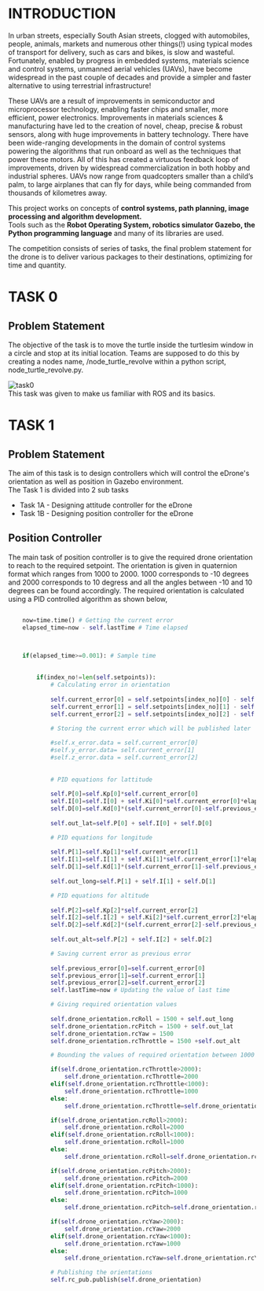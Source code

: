 # INTRODUCTION
In urban streets, especially South Asian streets, clogged with automobiles, people, animals, markets and numerous other things(!) using typical modes of transport for delivery, such as cars and bikes, is slow and wasteful. Fortunately, enabled by progress in embedded systems, materials science and control systems, unmanned aerial vehicles (UAVs), have become widespread in the past couple of decades and provide a simpler and faster alternative to using terrestrial infrastructure!<br>

These UAVs are a result of improvements in semiconductor and microprocessor technology, enabling faster chips and smaller, more efficient, power electronics. Improvements in materials sciences & manufacturing have led to the creation of novel, cheap, precise & robust sensors, along with huge improvements in battery technology. There have been wide-ranging developments in the domain of control systems powering the algorithms that run onboard as well as the techniques that power these motors. All of this has created a virtuous feedback loop of improvements, driven by widespread commercialization in both hobby and industrial spheres. UAVs now range from quadcopters smaller than a child’s palm, to large airplanes that can fly for days, while being commanded from thousands of kilometres away.<br>

This project works on concepts of <b>control systems, path planning, image processing and algorithm development.</b><br>
Tools such as the <b>Robot Operating System, robotics simulator Gazebo, the Python programming language</b> and many of its libraries are used.<br>

The competition consists of series of tasks, the final problem statement for the drone is to deliver various packages to their destinations, optimizing for time and quantity.<br>

# TASK 0
## Problem Statement
The objective of the task is to move the turtle inside the turtlesim window in a circle and stop at its initial location.
Teams are supposed to do this by creating a nodes name, /node_turtle_revolve within a python script, node_turtle_revolve.py.<br>

![task0](https://github.com/AshishChouhan85/VITARANA-DRONE/blob/main/scripts/Task_0_VD_0614/VD_0614.png)<br>
This task was given to make us familiar with ROS and its basics.<br>

# TASK 1
## Problem Statement
The aim of this task is to design controllers which will control the eDrone's orientation as well as position in Gazebo environment.<br>
The Task 1 is divided into 2 sub tasks<br>
- Task 1A - Designing attitude controller for the eDrone<br>
- Task 1B - Designing position controller for the eDrone<br>

## Position Controller
The main task of position controller is to give the required drone orientation to reach to the required setpoint. The orientation is given in quaternion format which ranges from 1000 to 2000. 1000 corresponds to -10 degrees and 2000 corresponds to 10 degress and all the angles between -10 and 10 degrees can be found accordingly. The required orientation is calculated using a PID controlled algorithm as shown below,<br>

```python

    now=time.time() # Getting the current error
    elapsed_time=now - self.lastTime # Time elapsed 


      
    if(elapsed_time>=0.001): # Sample time
            

        if(index_no!=len(self.setpoints)):
            # Calculating error in orientation
                
            self.current_error[0] = self.setpoints[index_no][0] - self.current_coord[0]
            self.current_error[1] = self.setpoints[index_no][1] - self.current_coord[1]
            self.current_error[2] = self.setpoints[index_no][2] - self.current_coord[2]
            
            # Storing the current error which will be published later

            #self.x_error.data = self.current_error[0]
            #self.y_error.data= self.current_error[1]
            #self.z_error.data = self.current_error[2]
            
              
            # PID equations for lattitude 
              
            self.P[0]=self.Kp[0]*self.current_error[0]
            self.I[0]=self.I[0] + self.Ki[0]*self.current_error[0]*elapsed_time
            self.D[0]=self.Kd[0]*(self.current_error[0]-self.previous_error[0])/elapsed_time
            
            self.out_lat=self.P[0] + self.I[0] + self.D[0]

            # PID equations for longitude 
              
            self.P[1]=self.Kp[1]*self.current_error[1]
            self.I[1]=self.I[1] + self.Ki[1]*self.current_error[1]*elapsed_time
            self.D[1]=self.Kd[1]*(self.current_error[1]-self.previous_error[1])/elapsed_time
            
            self.out_long=self.P[1] + self.I[1] + self.D[1]

            # PID equations for altitude 
              
            self.P[2]=self.Kp[2]*self.current_error[2]
            self.I[2]=self.I[2] + self.Ki[2]*self.current_error[2]*elapsed_time
            self.D[2]=self.Kd[2]*(self.current_error[2]-self.previous_error[2])/elapsed_time
            
            self.out_alt=self.P[2] + self.I[2] + self.D[2]

            # Saving current error as previous error
            
            self.previous_error[0]=self.current_error[0]  
            self.previous_error[1]=self.current_error[1]
            self.previous_error[2]=self.current_error[2]
            self.lastTime=now # Updating the value of last time

            # Giving required orientation values 
                                
            self.drone_orientation.rcRoll = 1500 + self.out_long
            self.drone_orientation.rcPitch = 1500 + self.out_lat
            self.drone_orientation.rcYaw = 1500
            self.drone_orientation.rcThrottle = 1500 +self.out_alt

            # Bounding the values of required orientation between 1000 and 2000

            if(self.drone_orientation.rcThrottle>2000):
                self.drone_orientation.rcThrottle=2000
            elif(self.drone_orientation.rcThrottle<1000):
                self.drone_orientation.rcThrottle=1000
            else:
                self.drone_orientation.rcThrottle=self.drone_orientation.rcThrottle

            if(self.drone_orientation.rcRoll>2000):
                self.drone_orientation.rcRoll=2000
            elif(self.drone_orientation.rcRoll<1000):
                self.drone_orientation.rcRoll=1000
            else:
                self.drone_orientation.rcRoll=self.drone_orientation.rcRoll

            if(self.drone_orientation.rcPitch>2000):
                self.drone_orientation.rcPitch=2000
            elif(self.drone_orientation.rcPitch<1000):
                self.drone_orientation.rcPitch=1000
            else:
                self.drone_orientation.rcPitch=self.drone_orientation.rcPitch

            if(self.drone_orientation.rcYaw>2000):
                self.drone_orientation.rcYaw=2000
            elif(self.drone_orientation.rcYaw<1000):
                self.drone_orientation.rcYaw=1000
            else:
                self.drone_orientation.rcYaw=self.drone_orientation.rcYaw

            # Publishing the orientations
            self.rc_pub.publish(self.drone_orientation)
```            
            
 
